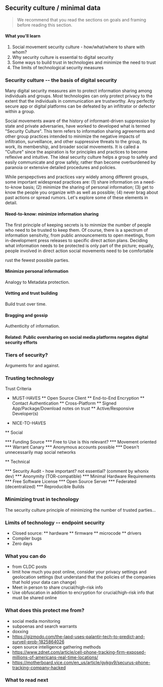 ## Security culture / minimal data

> We recommend that you read the sections on goals and framing before reading this section.

#### What you'll learn

1. Social movement security culture - how/what/where to share with whom?
2. Why security culture is essential to digital security
3. Some ways to build trust in technologies and minimize the need to trust
4. The limits of technological security measures

### Security culture -- the basis of digital security 

Many digital security measures aim to protect information sharing among individuals and groups.  Most technologies can only protect privacy to the extent that the individuals in communication are trustworthy.  Any perfectly secure app or digital platforms can be defeated by an infiltrator or defector within a group.  

Social movements aware of the history of informant-driven suppression by state and private adversaries, have worked to developed what is termed "Security Culture".  This term refers to information sharing agreements and other group practices intended to minimize the negative impacts of infiltration, surveillance, and other suppressive threats to the group, its work, its membership, and broader social movements.  It is called a "Culture" since the aspiration is for principles and practices to become reflexive and intuitive.  The ideal  security culture helps a group to safely and easily communicate and grow safely, rather than become overburdened by paranoia or extensive detailed procedures and policies.

While perspepctives and practices vary widely among different groups, some important widespread practices are: (1) share information on a need-to-know basis; (2) minimize the sharing of personal information; (3) get to know the people you organize with as well as possible; (4) never brag about past actions or spread rumors.  Let's explore some of these elements in detail.  

#### Need-to-know: minimize information sharing

The first principle of keeping secrets is to minmize the number of people who need to be trusted to keep them.  Of course, there is a spectrum of information sensitvity, from public announcements to open meetings, from in-development press releases to specific direct action plans.  Deciding what information needs to be protected is only part of the picture; equally, people involved in direct action social movements need to be comfortable

rust the fewest possible parties.

#### Minimize personal information

Analogy to Metadata protection.

#### Vetting and trust building

Build trust over time.

#### Bragging and gossip

Authenticity of information.

#### Related: Public oversharing on social media platforms negates digital security efforts

### Tiers of security?

Arguments for and against.

### Trusting technology

Trust Criteria

* MUST-HAVES
**  Open Source Client
**   End-to-End Encryption
**    Contact Authentication
**   Cross-Platform
**    Signed App/Package/Download
            notes on trust
**    Active/Responsive Developer(s)

* NICE-TO-HAVES

** Social

***    Funding Source
***    Free to Use
        is this relevant?
***    Movement oriented
***    Warrant Canary
***    Anonymous accounts possible
***    Doesn't unnecessarily map social networks

** Technical

***    Security Audit - how important?
        not essential? (comment by whonix dev)
***    Anonymity (TOR-compatible)
***    Minimal Hardware Requirements
***    Free Software License
***    Open Source Server
***    Federated (decentralized)
***    Reproducible Builds

### Minimizing trust in technology

The security culture principle of minimizing the number of trusted parties...

### Limits of technology -- endpoint security

* Closed source:
    ** hardware
    ** firmware
    ** microcode
    ** drivers
* Compiler bugs
* Zero days

### What you can do

* from CLDC posts
* limit how much you post online, consider your privacy settings and geolocation settings (but understand that the policies of the companies that hold your data can change)
* Meet in person to share crucial/high-risk info
* Use obfuscation in addition to encryption for crucial/high-risk info that must be shared online


### What does this protect me from? 

* social media monitoring
* subpoenas and search warrants
* doxxing
* https://gizmodo.com/the-lapd-uses-palantir-tech-to-predict-and-surveil-prob-1825864026
* open source intelligence gathering methods
* https://www.zdnet.com/article/cell-phone-tracking-firm-exposed-millions-of-americans-real-time-locations/
* https://motherboard.vice.com/en_us/article/gykgv9/securus-phone-tracking-company-hacked

### What to read next